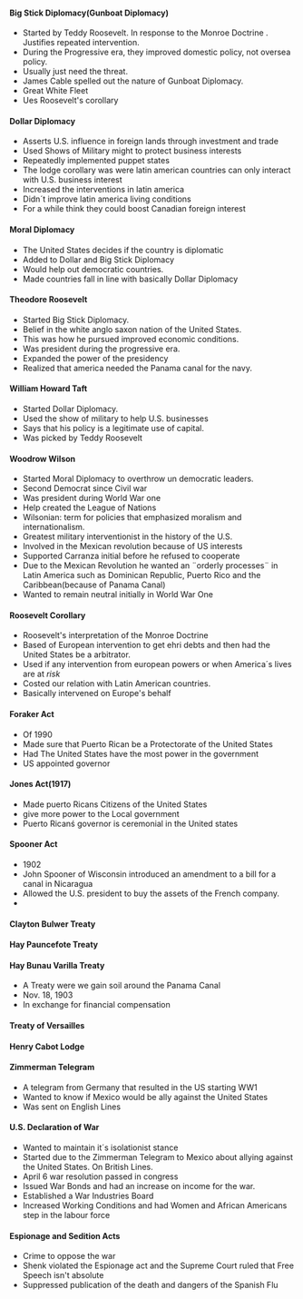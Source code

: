 #### Big Stick Diplomacy(Gunboat Diplomacy)
 - Started by Teddy Roosevelt. In response to the Monroe Doctrine . Justifies repeated intervention.
- During the Progressive era, they improved domestic policy, not oversea policy.
 - Usually just need the threat.
 - James Cable spelled out the nature of Gunboat Diplomacy.
 - Great White Fleet
 - Ues Roosevelt's corollary
#### Dollar Diplomacy
 - Asserts U.S. influence in foreign lands through investment and trade
 - Used Shows of Military might to protect business interests
 - Repeatedly implemented puppet states
 - The lodge corollary was were latin american countries can only interact with U.S. business interest
 - Increased the interventions in latin america
 - Didn´t improve latin america living conditions
 - For a while think they could boost Canadian foreign interest
#### Moral Diplomacy
 - The United States decides if the country is diplomatic
 - Added to Dollar and Big Stick Diplomacy
 - Would help out democratic countries.
 - Made countries fall in line with basically Dollar Diplomacy
#### Theodore Roosevelt
- Started Big Stick Diplomacy.
- Belief in the white anglo saxon nation of the United States.
- This was how he pursued improved economic conditions. 
- Was president during the progressive era.
- Expanded the power of the presidency
- Realized that america needed the Panama canal for the navy. 
#### William Howard Taft
 - Started Dollar Diplomacy.
 - Used the show of military to help U.S. businesses
 - Says that his policy is a legitimate use of capital.
 - Was picked by Teddy Roosevelt
#### Woodrow Wilson
 - Started Moral Diplomacy to overthrow un democratic leaders.
 - Second Democrat since Civil war
 - Was president during World War one
 - Help created the League of Nations
 - Wilsonian: term for policies that emphasized moralism and internationalism.
 - Greatest military interventionist in the history of the U.S.
 - Involved in the Mexican revolution because of US interests
 - Supported Carranza initial before he refused to cooperate
 - Due to the Mexican Revolution he wanted an ¨orderly processes¨ in Latin America such as Dominican Republic, Puerto Rico and the Caribbean(because of Panama Canal)
 - Wanted to remain neutral initially in World War One
#### Roosevelt Corollary
 - Roosevelt's interpretation of the Monroe Doctrine
 - Based of European intervention to get ehri debts and then had the United States be a arbitrator.
 - Used if any intervention from european powers or when America´s lives are at *risk* 
 - Costed our relation with Latin American countries.
 - Basically intervened on Europe's behalf
#### Foraker Act
 - Of 1990
 - Made sure that Puerto Rican be a Protectorate of the United States
 - Had The United States have the most power in the government
 - US appointed governor
#### Jones Act(1917)
 - Made puerto Ricans Citizens of the United States
 - give more power to the Local government
 - Puerto Ricanś governor is ceremonial in the United states
#### Spooner Act
 - 1902
 - John Spooner of Wisconsin introduced an amendment to a bill for a canal in Nicaragua
 - Allowed the U.S. president to buy the assets of the French company.
 - 
#### Clayton Bulwer Treaty
#### Hay Pauncefote Treaty
#### Hay Bunau Varilla Treaty
 - A Treaty were we gain soil around the Panama Canal
 - Nov. 18, 1903
 - In exchange for financial compensation
#### Treaty of Versailles
#### Henry Cabot Lodge
#### Zimmerman Telegram
 - A telegram from Germany that resulted in the US starting WW1
 - Wanted to know if Mexico would be ally against the United States
 - Was sent on English Lines
#### U.S. Declaration of War
 - Wanted to maintain it´s isolationist stance
 - Started due to the Zimmerman Telegram to Mexico about allying against the United States. On British Lines.
 - April 6 war resolution passed in congress
 - Issued War Bonds and had an increase on income for the war. 
 - Established a War Industries Board
 - Increased Working Conditions and had Women and African Americans step in the labour force
#### Espionage and Sedition Acts
 - Crime to oppose the war
 - Shenk violated the Espionage act and the Supreme Court ruled that Free Speech isn't absolute
 - Suppressed publication of the death and dangers of the Spanish Flu

<!--stackedit_data:
eyJoaXN0b3J5IjpbLTIwNDA2NDEyMjIsLTE0NjgzMzk2MTUsLT
EwNTIxMDY1NjQsLTEwNzI0MDYzODUsODMwOTE4NTIwLDE4NTk5
NDA0MzIsLTEzNjY4NDI2MjQsLTY2MjA5NjYyMCwzOTU0NjI5Mi
wtNjMyMTI1NjUyLC0xNTQ2NTMyNjU0LC0xNjU1NjMxMTE2LDEy
MzY1Nzk5MzIsNDYxNDAzNjM2LC0xOTI2NzkxNTM4LDE2NTQ4Nj
I1NSwxODY2OTcyNjIzLDg0OTc3ODM3NywtMTk0MzQ0NDQzNSwt
MzE0MDM2NzY3XX0=
-->
